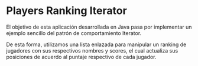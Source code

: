 # Players Ranking Iterator

El objetivo de esta aplicación desarrollada en Java pasa por implementar un ejemplo sencillo del patrón de comportamiento Iterator.

De esta forma, utilizamos una lista enlazada para manipular un ranking de jugadores con sus respectivos nombres y scores, el cual actualiza sus posiciones de acuerdo al puntaje respectivo de cada jugador.
